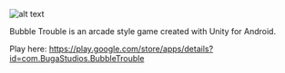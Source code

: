 ![alt text](https://github.com/2dep4u/BubbleTrouble/bubbleTroubleFeature.png "Logo Title Text 1")

Bubble Trouble is an arcade style game created with Unity for Android.

Play here: https://play.google.com/store/apps/details?id=com.BugaStudios.BubbleTrouble

